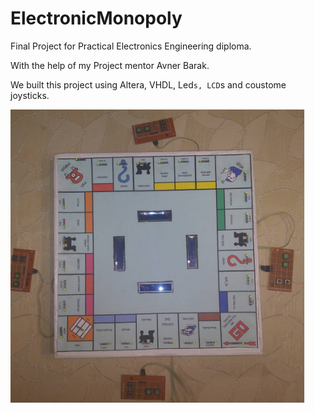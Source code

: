 # ElectronicMonopoly
Final Project for Practical Electronics Engineering diploma.

With the help of my Project mentor Avner Barak.

We built this project using Altera, VHDL, Led`s, LCD`s and coustome joysticks.


![CHEESE!](Emonopoly.PNG)
